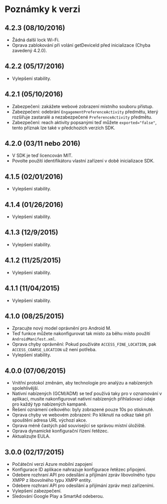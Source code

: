<properties
    pageTitle="Integrace Azure mobilní zapojení Android SDK"
    description="Nejnovější aktualizace a postupy pro Android SDK pro zapojení Mobile Azure"
    services="mobile-engagement"
    documentationCenter="mobile"
    authors="piyushjo"
    manager="dwrede"
    editor="" />

<tags
    ms.service="mobile-engagement"
    ms.workload="mobile"
    ms.tgt_pltfrm="mobile-android"
    ms.devlang="Java"
    ms.topic="article"
    ms.date="08/10/2016"
    ms.author="piyushjo" />

# <a name="release-notes"></a>Poznámky k verzi

## <a name="423-08102016"></a>4.2.3 (08/10/2016)

- Žádná další lock Wi-Fi.
- Oprava zablokování při volání getDeviceId před inicializace (Chyba zavedený 4.2.0).

## <a name="422-05172016"></a>4.2.2 (05/17/2016)

- Vylepšení stability.

## <a name="421-05102016"></a>4.2.1 (05/10/2016)

- Zabezpečení: zakážete webové zobrazení místního souboru přístup.
- Zabezpečení: odebrání `EngagementPreferenceActivity` předmětu, který rozšiřuje zastaralé a nezabezpečené `PreferenceActivity` předmětu.
- Zabezpečení: reach aktivity popsanými teď můžete `exported="false"`, tento příznak lze také v předchozích verzích SDK.

## <a name="420-03112016"></a>4.2.0 (03/11 nebo 2016)

- V SDK je teď licencován MIT.
- Povolte použití identifikátoru vlastní zařízení v době inicializace SDK.

## <a name="415-02012016"></a>4.1.5 (02/01/2016)

- Vylepšení stability.

## <a name="414-01262016"></a>4.1.4 (01/26/2016)

- Vylepšení stability.

## <a name="413-1292015"></a>4.1.3 (12/9/2015)

- Vylepšení stability.

## <a name="412-11252015"></a>4.1.2 (11/25/2015)

- Vylepšení stability.

## <a name="411-11042015"></a>4.1.1 (11/04/2015)

- Vylepšení stability.

## <a name="410-08252015"></a>4.1.0 (08/25/2015)

- Zpracujte nový model oprávnění pro Android M.
- Teď funkce můžete nakonfigurovat tak místo za běhu místo použití `AndroidManifest.xml`.
- Oprava chyby oprávnění: Pokud používáte `ACCESS_FINE_LOCATION`, pak `ACCESS_COARSE_LOCATION` už není potřeba.
- Vylepšení stability.

## <a name="400-07062015"></a>4.0.0 (07/06/2015)

-   Vnitřní protokol změnám, aby technologie pro analýzu a nabízených spolehlivější.
-   Nativní nabízených (GCM/ADM) se teď používá taky pro v oznamování v aplikaci, musíte nakonfigurovat nativní nabízených přihlašovací údaje pro každý typ nabízených kampaně.
-   Řešení oznámení celkového: byly zobrazené pouze 10s po stisknuté.
-   Oprava chyby ve webovém zobrazení: Po kliknutí na odkaz také při spouštění adresa URL výchozí akce.
-   Oprava méně častých pád související se správou místní úložiště.
-   Oprava dynamické konfigurační řízení řetězec.
-   Aktualizujte EULA.

## <a name="300-02172015"></a>3.0.0 (02/17/2015)

-   Počáteční verzi Azure mobilní zapojení
-   Konfigurace ID aplikace nahrazuje konfigurace řetězec připojení.
-   Odebere rozhraní API pro odesílání a přijímání zpráv libovolného typu XMPP z libovolného typu XMPP entity.
-   Odebere rozhraní API pro odesílání a přijímání zpráv mezi zařízeními.
-   Vylepšení zabezpečení.
-   Sledování Google Play a SmartAd odeberou.
